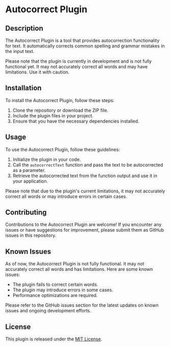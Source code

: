 # Autocorrect Plugin

## Description

The Autocorrect Plugin is a tool that provides autocorrection functionality for text. It automatically corrects common spelling and grammar mistakes in the input text.

Please note that the plugin is currently in development and is not fully functional yet. It may not accurately correct all words and may have limitations. Use it with caution.

## Installation

To install the Autocorrect Plugin, follow these steps:

1. Clone the repository or download the ZIP file.
2. Include the plugin files in your project.
3. Ensure that you have the necessary dependencies installed.

## Usage

To use the Autocorrect Plugin, follow these guidelines:

1. Initialize the plugin in your code.
2. Call the `autocorrectText` function and pass the text to be autocorrected as a parameter.
3. Retrieve the autocorrected text from the function output and use it in your application.

Please note that due to the plugin's current limitations, it may not accurately correct all words or may introduce errors in certain cases.

## Contributing

Contributions to the Autocorrect Plugin are welcome! If you encounter any issues or have suggestions for improvement, please submit them as GitHub issues in this repository.

## Known Issues

As of now, the Autocorrect Plugin is not fully functional. It may not accurately correct all words and has limitations. Here are some known issues:

- The plugin fails to correct certain words.
- The plugin may introduce errors in some cases.
- Performance optimizations are required.

Please refer to the GitHub issues section for the latest updates on known issues and ongoing development efforts.

## License

This plugin is released under the [MIT License](LICENSE).

